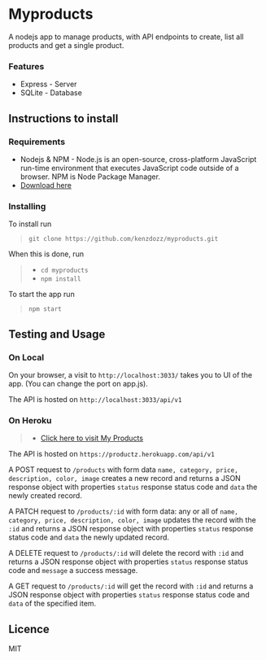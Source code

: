# Myproducts
A nodejs app to manage products, with API endpoints to create, list all products and get a single product.

### Features
- Express - Server
- SQLite - Database

## Instructions to install
### Requirements
- Nodejs & NPM - Node.js is an open-source, cross-platform JavaScript run-time environment that executes JavaScript code outside of a browser. NPM is Node Package Manager.
- [Download here](https://nodejs.org/en/download/)

### Installing
To install run 
> `git clone https://github.com/kenzdozz/myproducts.git`

When this is done, run 
> - `cd myproducts`
> - `npm install`

To start the app run
> `npm start`

## Testing and Usage
### On Local
On your browser, a visit to `http://localhost:3033/` takes you to UI of the app. (You can change the port on app.js).

The API is hosted on `http://localhost:3033/api/v1`

### On Heroku
> - [Click here to visit My Products](https://productz.herokuapp.com/)

The API is hosted on `https://productz.herokuapp.com/api/v1`

A POST request to `/products` with form data `name, category, price, description, color, image` creates a new record and returns a JSON response object with properties `status` response status code and `data` the newly created record.

A PATCH request to `/products/:id` with form data: any or all of `name, category, price, description, color, image` updates the record with the `:id` and returns a JSON response object with properties `status` response status code and `data` the newly updated record.

A DELETE request to `/products/:id` will delete the record with `:id` and returns a JSON response object with properties `status` response status code and `message` a success message.

A GET request to `/products/:id` will get the record with `:id` and returns a JSON response object with properties `status` response status code and `data` of the specified item.

## Licence
MIT
